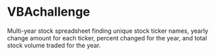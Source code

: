 # VBAchallenge

Multi-year stock spreadsheet finding unique stock ticker names, yearly change amount for each ticker, percent changed for the year, and total stock volume traded for the year.
